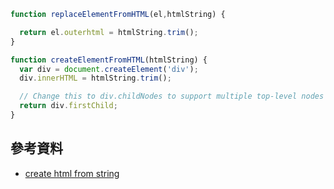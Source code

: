 
```javascript
function replaceElementFromHTML(el,htmlString) {

  return el.outerhtml = htmlString.trim();
}
```


```javascript
function createElementFromHTML(htmlString) {
  var div = document.createElement('div');
  div.innerHTML = htmlString.trim();

  // Change this to div.childNodes to support multiple top-level nodes
  return div.firstChild;
}
```


## 參考資料 

- [create html from string](https://stackoverflow.com/questions/494143/creating-a-new-dom-element-from-an-html-string-using-built-in-dom-methods-or-pro)
